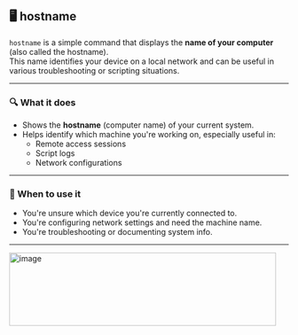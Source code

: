 ## 🖥️ hostname

`hostname` is a simple command that displays the **name of your computer** (also called the hostname).  
This name identifies your device on a local network and can be useful in various troubleshooting or scripting situations.

---

### 🔍 What it does

- Shows the **hostname** (computer name) of your current system.
- Helps identify which machine you're working on, especially useful in:
  - Remote access sessions
  - Script logs
  - Network configurations

---

### 🧠 When to use it

- You're unsure which device you're currently connected to.
- You're configuring network settings and need the machine name.
- You're troubleshooting or documenting system info.

---
<img width="481" height="132" alt="image" src="https://github.com/user-attachments/assets/ace5461b-69eb-4b5e-ac27-b5c7e5ab8752" />




